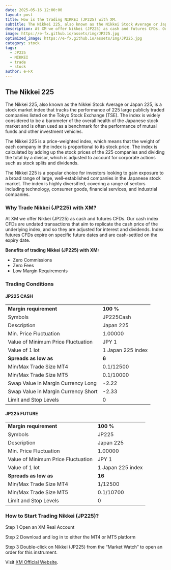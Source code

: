 ```yaml
---
date: 2025-05-16 12:00:00
layout: post
title: How is the trading NIKKEI (JP225) with XM.
subtitle: The Nikkei 225, also known as the Nikkei Stock Average or Japan 225
description: At XM we offer Nikkei (JP225) as cash and futures CFDs. Our cash index CFDs are undated transactions that aim to replicate the cash price of the underlying index
image: https://e-fx.github.io/assets/img/JP225.jpg
optimized_image: https://e-fx.github.io/assets/img/JP225.jpg
category: stock
tags:
  - JP225
  - NIKKEI
  - trade
  - stock
author: e-FX
---
```


## The Nikkei 225

The Nikkei 225, also known as the Nikkei Stock Average or Japan 225, is a stock market index that tracks the performance of 225 large publicly traded companies listed on the Tokyo Stock Exchange (TSE). The index is widely considered to be a barometer of the overall health of the Japanese stock market and is often used as a benchmark for the performance of mutual funds and other investment vehicles.

The Nikkei 225 is a price-weighted index, which means that the weight of each company in the index is proportional to its stock price. The index is calculated by adding up the stock prices of the 225 companies and dividing the total by a divisor, which is adjusted to account for corporate actions such as stock splits and dividends.

The Nikkei 225 is a popular choice for investors looking to gain exposure to a broad range of large, well-established companies in the Japanese stock market. The index is highly diversified, covering a range of sectors including technology, consumer goods, financial services, and industrial companies.



### Why Trade Nikkei (JP225) with XM?
At XM we offer Nikkei (JP225) as cash and futures CFDs. Our cash index CFDs are undated transactions that aim to replicate the cash price of the underlying index, and so they are adjusted for interest and dividends. Index futures CFDs expire on specific future dates and are cash-settled on the expiry date.

<b>Benefits of trading Nikkei (JP225) with XM:</b>

- Zero Commissions
- Zero Fees
- Low Margin Requirements


### Trading Conditions

#### JP225 CASH

<table>
	<tr>
		<td><b>Margin requirement</b></td><td><b>100 %</b></td>
	</tr>
	<tr>
		<td>Symbols</td><td>JP225Cash</td>
	</tr>
<tr>
		<td>Description</td><td>Japan 225</td>
	</tr>
<tr>
		<td>Min. Price Fluctuation</td><td>1.00000</td>
	</tr>
<tr>
		<td>Value of Minimum Price Fluctuation</td><td>JPY 1</td>
	</tr>
<tr>
		<td>Value of 1 lot</td><td>1 Japan 225 index</td>
	</tr>
<td><b>Spreads as low as</b></td><td><b>6</b></td>
<tr>
		<td>Min/Max Trade Size MT4</td><td>0.1/12500</td>
	</tr>
<tr>
		<td>Min/Max Trade Size MT5</td><td>0.1/10000</td>
	</tr>
<tr>
		<td>Swap Value in Margin Currency Long</td><td>-2.22</td>
	</tr>
<tr>
		<td>Swap Value in Margin Currency Short</td><td>-2.33</td>
	</tr>
<tr>
		<td>Limit and Stop Levels</td><td>0</td>
	</tr>
</table>

#### JP225 FUTURE
<table>
	<tr>
		<td><b>Margin requirement</b></td><td><b>100 %</b></td>
	</tr>
<tr>
		<td>Symbols</td><td>JP225</td>
	</tr>
<tr>
		<td>Description</td><td>Japan 225</td>
	</tr>
<tr>
		<td>Min. Price Fluctuation</td><td>1.00000</td>
	</tr>
<tr>
		<td>Value of Minimum Price Fluctuation</td><td>JPY 1</td>
	</tr>
<tr>
		<td>Value of 1 lot</td><td>1 Japan 225 index</td>
	</tr>
	<tr>
<td><b>Spreads as low as</b></td><td><b>16</b></td>
	</tr>
<tr>
		<td>Min/Max Trade Size MT4</td><td>1/12500</td>
	</tr>
<tr>
		<td>Min/Max Trade Size MT5</td><td>0.1/10700</td>
	</tr>
<tr>
		<td>Limit and Stop Levels</td><td>0</td>
	</tr>
</table>

### How to Start Trading Nikkei (JP225)?

Step 1
Open an XM Real Account

Step 2
Download and log in to either the MT4 or MT5 platform

Step 3
Double-click on Nikkei (JP225) from the “Market Watch” to open an order for this instrument.

Visit [XM Official Website](https://clicks.pipaffiliates.com/c?c=550036&l=en&p=0).




